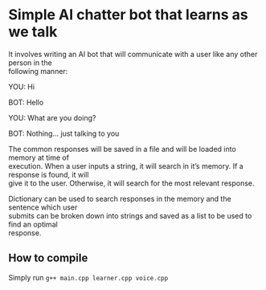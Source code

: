 # Simple AI chatter bot that learns as we talk 
 
It   involves   writing   an   AI   bot   that   will   communicate   with   a   user   like   any   other   person   in   the  
following manner: 
 
YOU: Hi 

BOT: Hello 

YOU: What are you doing? 

BOT: Nothing... just talking to you 

 
The   common   responses   will   be   saved   in   a   file   and   will   be   loaded   into   memory   at   time   of  
execution.   When   a   user   inputs   a   string,   it   will   search   in   it’s   memory.   If   a   response   is   found,   it   will  
give it to the user. Otherwise, it will search for the most relevant response. 
 
Dictionary   can   be   used   to   search   responses   in   the   memory   and   the   sentence   which   user  
submits   can   be   broken   down   into   strings   and   saved   as   a   list   to   be   used   to   find   an   optimal  
response. 

## How to compile
Simply run `g++ main.cpp learner.cpp voice.cpp`
